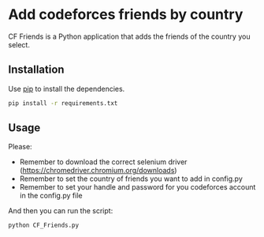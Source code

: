 # Add codeforces friends by country

CF Friends is a Python application that adds the friends of the country you select.

## Installation

Use [pip](https://pypi.org/project/pip/) to install the dependencies.

```bash
pip install -r requirements.txt
```

## Usage
Please:
- Remember to download the correct selenium driver (https://chromedriver.chromium.org/downloads)
- Remember to set the country of friends you want to add in config.py
- Remember to set your handle and password for you codeforces account in the config.py file

And then you can run the script:
```bash
python CF_Friends.py
```